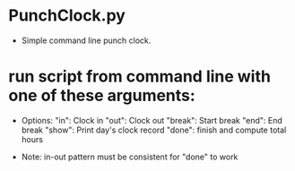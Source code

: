 # PunchClock.py
- Simple command line punch clock.

# run script from command line with one of these arguments:

- Options:
          "in": Clock in
          "out": Clock out
          "break": Start break
          "end": End break
          "show": Print day's clock record
          "done": finish and compute total hours
          
- Note: in-out pattern must be consistent for "done" to work
